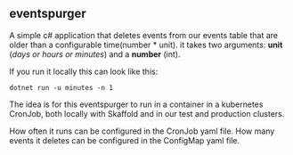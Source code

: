 ## eventspurger

A simple c# application that deletes events from our events table that are older than a configurable time(number * unit).
it takes two arguments: **unit** (*days or hours or minutes*) and a **number** (int).

If you run it locally this can look like this:
```
dotnet run -u minutes -n 1
```
The idea is for this eventspurger to run in a container in a kubernetes CronJob, both locally with Skaffold and in our test and production clusters.

How often it runs can be configured in the CronJob yaml file.
How many events it deletes can be configured in the ConfigMap yaml file.
